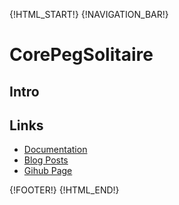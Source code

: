 {!HTML_START!}
{!NAVIGATION_BAR!}

# CorePegSolitaire

## Intro 

## Links

* [Documentation](./doxygen/index.html)
* [Blog Posts](./posts/)
* [Gihub Page](https://www.github.com/AmazingCow-Game-Core/CorePegSolitaire/)


{!FOOTER!}
{!HTML_END!}
